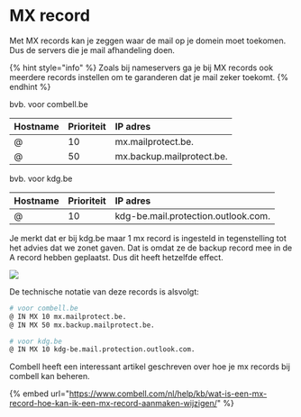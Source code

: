 # MX record

Met MX records kan je zeggen waar de mail op je domein moet toekomen. Dus de servers die je mail afhandeling doen.

{% hint style="info" %}
Zoals bij nameservers ga je bij MX records ook meerdere records instellen om te garanderen dat je mail zeker toekomt.
{% endhint %}

bvb. voor combell.be

| Hostname | Prioriteit | IP adres |
| :--- | :--- | :--- |
| @ | 10 | mx.mailprotect.be. |
| @ | 50 | mx.backup.mailprotect.be. |

bvb. voor kdg.be

| Hostname | Prioriteit | IP adres |
| :--- | :--- | :--- |
| @ | 10 | kdg-be.mail.protection.outlook.com. |

Je merkt dat er bij kdg.be maar 1 mx record is ingesteld in tegenstelling tot het advies dat we zonet gaven. Dat is omdat ze de backup record mee in de A record hebben geplaatst. Dus dit heeft hetzelfde effect.

![](/_resources/graphics/cleanshot-2021-09-18-at-23.21.11.png)

De technische notatie van deze records is alsvolgt:

```bash
# voor combell.be
@ IN MX 10 mx.mailprotect.be.
@ IN MX 50 mx.backup.mailprotect.be.

# voor kdg.be
@ IN MX 10 kdg-be.mail.protection.outlook.com.
```

Combell heeft een interessant artikel geschreven over hoe je mx records bij combell kan beheren.

{% embed url="https://www.combell.com/nl/help/kb/wat-is-een-mx-record-hoe-kan-ik-een-mx-record-aanmaken-wijzigen/" %}
